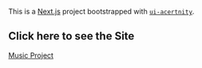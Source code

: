 This is a [Next.js](https://nextjs.org/) project bootstrapped with [`ui-acertnity`](https://ui.aceternity.com/).

## Click here to see the Site
[Music Project](https://pranay50x-music-project.vercel.app/)


